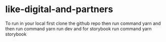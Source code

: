 # like-digital-and-partners

To run in your local first clone the github repo then run command yarn and then run command yarn run dev and for storybook run command yarn storybook
